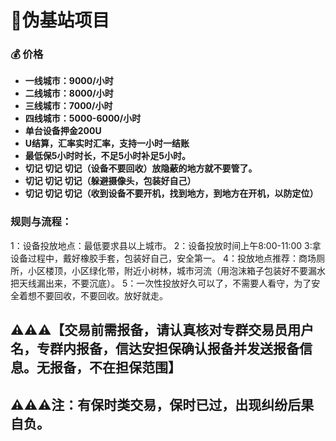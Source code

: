 # 📖伪基站项目

### 💰 **价格**
- **一线城市：9000/小时**
- **二线城市：8000/小时**
- **三线城市：7000/小时**
- **四线城市：5000-6000/小时**
- **单台设备押金200U**
- **U结算，汇率实时汇率，支持一小时一结账**
- **最低保5小时时长，不足5小时补足5小时。**
- **切记 切记 切记（设备不要回收）放隐蔽的地方就不要管了。**
- **切记 切记 切记（躲避摄像头，包装好自己）**
- **切记 切记 切记（收到设备不要开机，找到地方，到地方在开机，以防定位）**


### 规则与流程：
1：设备投放地点：最低要求县以上城市。
2：设备投放时间上午8:00-11:00
3:拿设备过程中，戴好橡胶手套，包装好自己，安全第一。
4：投放地点推荐：商场厕所，小区楼顶，小区绿化带，附近小树林，城市河流（用泡沫箱子包装好不要漏水把天线漏出来，不要沉底）。
5：一次性投放好久可以了，不需要人看守，为了安全着想不要回收，不要回收。放好就走。

## ⚠️⚠️⚠️【交易前需报备，请认真核对专群交易员用户名，专群内报备，信达安担保确认报备并发送报备信息。无报备，不在担保范围】

## ⚠️⚠️⚠️注：有保时类交易，保时已过，出现纠纷后果自负。
